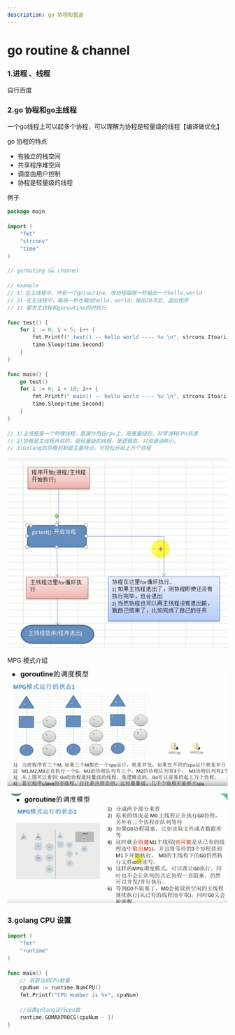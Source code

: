 ```yaml
---
description: go 协程和管道
---
```


# go routine & channel

### 1.进程 、线程&#x20;

自行百度

### 2.go 协程和go主线程

一个go线程上可以起多个协程，可以理解为协程是轻量级的线程【编译做优化】

go 协程的特点

* 有独立的栈空间
* 共享程序堆空间
* 调度由用户控制
* 协程是轻量级的线程

例子

```go
package main

import (
	"fmt"
	"strconv"
	"time"
)

// gorouting && channel

// example
// 1）在主线程中，开启一个goroutine，改协程每隔一秒输出一个hello,world
// 2) 在主线程中，每隔一秒也输出hello，world，输出10次后，退出程序
// 3) 要求主线程和goroutine同时执行

func test() {
	for i := 0; i < 5; i++ {
		fmt.Printf(" test() -- hello world ---- %v \n", strconv.Itoa(i))
		time.Sleep(time.Second)
	}
}

func main() {
	go test()
	for i := 0; i < 10; i++ {
		fmt.Printf(" main() -- hello world ---- %v \n", strconv.Itoa(i))
		time.Sleep(time.Second)
	}
}

// 1)主线程是一个物理线程，直接作用在cpu上，是重量级的，非常消耗CPU资源
// 2)协程是主线程开启的，是轻量级的线程，是逻辑态，对资源消耗小。
// 3)Golang的协程机制是主要特点，可轻松开启上万个协程
```

![](<../.gitbook/assets/image (5).png>)

MPG 模式介绍



![](<../.gitbook/assets/image (3).png>)

![](<../.gitbook/assets/image (2).png>)

### 3.golang CPU 设置

```go
import (
	"fmt"
	"runtime"
)

func main() {
	// 获取当前CPU数量
	cpuNum := runtime.NumCPU()
	fmt.Printf("CPU mumber is %v", cpuNum)

	//设置golang运行cpu数
	runtime.GOMAXPROCS(cpuNum - 1)
}
```

